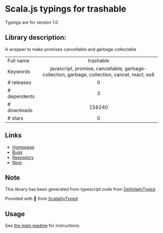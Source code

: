 
# Scala.js typings for trashable

Typings are for version 1.0

## Library description:
A wrapper to make promises cancellable and garbage collectable

|                    |                 |
| ------------------ | :-------------: |
| Full name          | trashable |
| Keywords           | javascript, promise, cancellable, garbage-collection, garbage, collection, cancel, react, es6 |
| # releases         | 0 |
| # dependents       | 3 |
| # downloads        | 158240 |
| # stars            | 0 |

## Links
- [Homepage](https://github.com/hjylewis/trashable#readme)
- [Bugs](https://github.com/hjylewis/trashable/issues)
- [Repository](https://github.com/hjylewis/trashable)
- [Npm](https://www.npmjs.com/package/trashable)
    


## Note
This library has been generated from typescript code from [DefinitelyTyped](https://definitelytyped.org).

Provided with :purple_heart: from [ScalablyTyped](https://github.com/oyvindberg/ScalablyTyped)

## Usage
See [the main readme](../../readme.md) for instructions.


